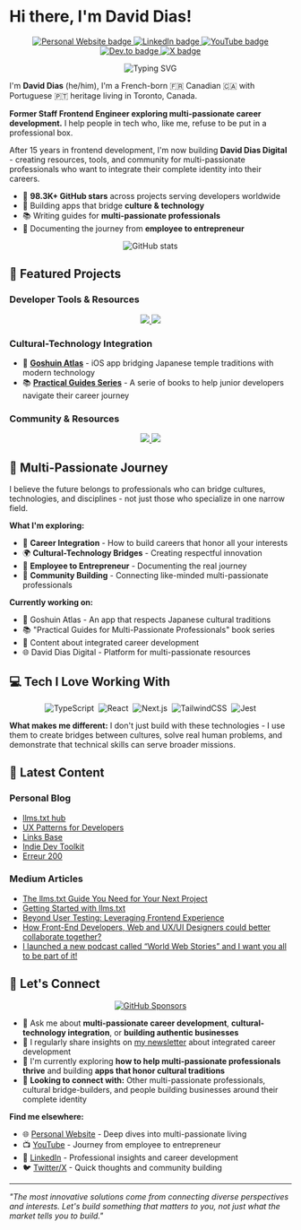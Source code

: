 # Hi there, I'm David Dias!

<p align='center'>
   <a href="https://thedaviddias.com">
     <img src="https://img.shields.io/badge/Website-4285F4?style=for-the-badge&logo=about.me&logoColor=white" alt="Personal Website badge" />
  </a>
   <a href="https://www.linkedin.com/in/thedaviddias/">
     <img src="https://img.shields.io/badge/linkedin-%230077B5.svg?&style=for-the-badge&logo=linkedin&logoColor=white" alt="LinkedIn badge" />
  </a>
      <a href="https://www.youtube.com/@thedaviddias">
     <img src="https://img.shields.io/badge/youtube-FF0000.svg?&style=for-the-badge&logo=youtube&logoColor=white" alt="YouTube badge" />
  </a>
   <a href="https://ddias.link/devto">
     <img src="https://img.shields.io/badge/dev.to-833AB4?style=for-the-badge&logo=devdotto&logoColor=white" alt="Dev.to badge" />
  </a>
   <a href="https://ddias.link/x">
     <img src="https://img.shields.io/badge/X-000000?style=for-the-badge&logo=x&logoColor=white" alt="X badge" />
  </a>
</p>

<p align="center">
  <img src="https://readme-typing-svg.herokuapp.com?font=Fira+Code&pause=1000&color=FFFFFF&center=true&vCenter=true&width=435&lines=Front-End+Software+Engineer;Accessibility+Advocate;Open+Source+Contributor;Community+Builder" alt="Typing SVG" />
</p>

I'm **David Dias** (he/him), I'm a French-born 🇫🇷 Canadian 🇨🇦 with Portuguese 🇵🇹 heritage living in Toronto, Canada.

**Former Staff Frontend Engineer exploring multi-passionate career development.** I help people in tech who, like me, refuse to be put in a professional box.

After 15 years in frontend development, I'm now building **David Dias Digital** - creating resources, tools, and community for multi-passionate professionals who want to integrate their complete identity into their careers.

* 🌟 **98.3K+ GitHub stars** across projects serving developers worldwide
* 🏯 Building apps that bridge **culture & technology**
* 📚 Writing guides for **multi-passionate professionals**
* 🎥 Documenting the journey from **employee to entrepreneur**

<p align="center">
  <img src="https://github-readme-stats.vercel.app/api?username=thedaviddias&show_icons=true&theme=transparent&hide_border=true&hide_title=true" alt="GitHub stats" />
</p>

## 🚀 Featured Projects

### Developer Tools & Resources
<p align="center">
  <a href="https://github.com/thedaviddias/Front-End-Checklist">
    <img src="https://github-readme-stats.vercel.app/api/pin/?username=thedaviddias&repo=Front-End-Checklist&theme=transparent&hide_border=true" />
  </a>
  <a href="https://github.com/thedaviddias/llms-txt-hub">
    <img src="https://github-readme-stats.vercel.app/api/pin/?username=thedaviddias&repo=llms-txt-hub&theme=transparent&hide_border=true" />
  </a>
</p>

### Cultural-Technology Integration
- 🏯 **[Goshuin Atlas](https://goshuinatlas.com)** - iOS app bridging Japanese temple traditions with modern technology
- 📚 **[Practical Guides Series](https://practicaljuniordevs.com/)** - A serie of books to help junior developers navigate their career journey

### Community & Resources
<p align="center">
     <a href="https://github.com/thedaviddias/ux-patterns-for-developers">
    <img src="https://github-readme-stats.vercel.app/api/pin/?username=thedaviddias&repo=ux-patterns-for-developers&theme=transparent&hide_border=true" />
  </a>
  <a href="https://github.com/thedaviddias/indie-dev-toolkit">
    <img src="https://github-readme-stats.vercel.app/api/pin/?username=thedaviddias&repo=indie-dev-toolkit&theme=transparent&hide_border=true" />
  </a>
</p>

## 🌈 Multi-Passionate Journey

I believe the future belongs to professionals who can bridge cultures, technologies, and disciplines - not just those who specialize in one narrow field.

**What I'm exploring:**
- 🎯 **Career Integration** - How to build careers that honor all your interests
- 🌍 **Cultural-Technology Bridges** - Creating respectful innovation
- 🚀 **Employee to Entrepreneur** - Documenting the real journey
- 🤝 **Community Building** - Connecting like-minded multi-passionate professionals

**Currently working on:**
- 📱 Goshuin Atlas - An app that respects Japanese cultural traditions
- 📚 "Practical Guides for Multi-Passionate Professionals" book series
- 🎥 Content about integrated career development
- 🌐 David Dias Digital - Platform for multi-passionate resources

## 💻 Tech I Love Working With

<p align="center">
  <img src="https://img.shields.io/badge/-TypeScript-3178C6?style=flat-square&logo=typescript&logoColor=white" alt="TypeScript" />&nbsp;
  <img src="https://img.shields.io/badge/-React-61DAFB?style=flat-square&logo=react&logoColor=black" alt="React" />&nbsp;
  <img src="https://img.shields.io/badge/-Next.js-000000?style=flat-square&logo=next.js&logoColor=white" alt="Next.js" />&nbsp;
  <img src="https://img.shields.io/badge/-TailwindCSS-38B2AC?style=flat-square&logo=tailwind-css&logoColor=white" alt="TailwindCSS" />&nbsp;
  <img src="https://img.shields.io/badge/-Jest-C21325?style=flat-square&logo=jest&logoColor=white" alt="Jest" />
</p>

**What makes me different:** I don't just build with these technologies - I use them to create bridges between cultures, solve real human problems, and demonstrate that technical skills can serve broader missions.

## 📝 Latest Content

### Personal Blog
<!-- BLOG:START -->
- [llms.txt hub](https://thedaviddias.com/projects/llms-txt-hub)
- [UX Patterns for Developers](https://thedaviddias.com/projects/ux-patterns-developers)
- [Links Base](https://thedaviddias.com/projects/links-base)
- [Indie Dev Toolkit](https://thedaviddias.com/projects/indie-dev-toolkit)
- [Erreur 200](https://thedaviddias.com/projects/erreur-200)
<!-- BLOG:END -->

### Medium Articles
<!-- MEDIUM:START -->
- [The llms.txt Guide You Need for Your Next Project](https://thedaviddias.medium.com/the-llms-txt-guide-you-need-for-your-next-project-f9f55a237bae?source=rss-7ae18a1470a9------2)
- [Getting Started with llms.txt](https://thedaviddias.medium.com/getting-started-with-llms-txt-226df8012257?source=rss-7ae18a1470a9------2)
- [Beyond User Testing: Leveraging Frontend Experience](https://thedaviddias.medium.com/beyond-user-testing-leveraging-frontend-experience-d694e9915960?source=rss-7ae18a1470a9------2)
- [How Front-End Developers, Web and UX/UI Designers could better collaborate together?](https://thedaviddias.medium.com/how-front-end-developers-web-and-ux-ui-designers-could-better-collaborate-together-8fb63edd0694?source=rss-7ae18a1470a9------2)
- [I launched a new podcast called “World Web Stories” and I want you all to be part of it!](https://thedaviddias.medium.com/i-launched-a-new-podcast-called-world-web-stories-and-i-want-you-all-to-be-part-of-it-b8b91106693?source=rss-7ae18a1470a9------2)
<!-- MEDIUM:END -->

## 🤝 Let's Connect

<p align="center">
  <a href="https://github.com/sponsors/thedaviddias">
    <img src="https://img.shields.io/badge/Sponsor_my_work-30363D?style=for-the-badge&logo=GitHub-Sponsors&logoColor=#white" alt="GitHub Sponsors" />
  </a>
</p>

- 💬 Ask me about **multi-passionate career development**, **cultural-technology integration**, or **building authentic businesses**
- 📝 I regularly share insights on [my newsletter](https://thedaviddias.substack.com) about integrated career development
- 🌱 I'm currently exploring **how to help multi-passionate professionals thrive** and building **apps that honor cultural traditions**
- 🎯 **Looking to connect with:** Other multi-passionate professionals, cultural bridge-builders, and people building businesses around their complete identity

**Find me elsewhere:**
- 🌐 [Personal Website](link) - Deep dives into multi-passionate living
- 📺 [YouTube](link) - Journey from employee to entrepreneur
- 💼 [LinkedIn](link) - Professional insights and career development
- 🐦 [Twitter/X](link) - Quick thoughts and community building

---

*"The most innovative solutions come from connecting diverse perspectives and interests. Let's build something that matters to you, not just what the market tells you to build."*
